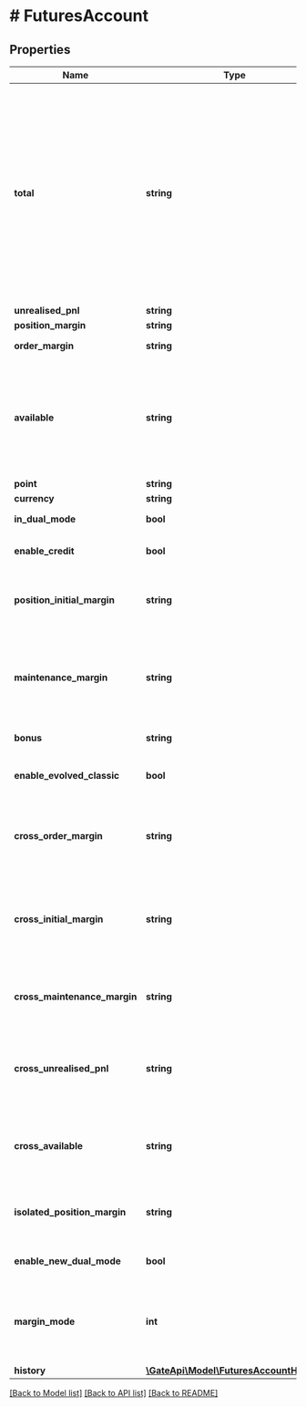 # # FuturesAccount

## Properties

Name | Type | Description | Notes
------------ | ------------- | ------------- | -------------
**total** | **string** | total is the balance after the user&#39;s accumulated deposit, withdraw, profit and loss (including realized profit and loss, fund, fee and referral rebate), excluding unrealized profit and loss.  total &#x3D; SUM(history_dnw, history_pnl, history_fee, history_refr, history_fund) | [optional] 
**unrealised_pnl** | **string** | Unrealized PNL | [optional] 
**position_margin** | **string** | Position margin | [optional] 
**order_margin** | **string** | Order margin of unfinished orders | [optional] 
**available** | **string** | The available balance for transferring or trading(including bonus.  Bonus can&#39;t be be withdrawn. The transfer amount needs to deduct the bonus) | [optional] 
**point** | **string** | POINT amount | [optional] 
**currency** | **string** | Settle currency | [optional] 
**in_dual_mode** | **bool** | Whether dual mode is enabled | [optional] 
**enable_credit** | **bool** | Whether portfolio margin account mode is enabled | [optional] 
**position_initial_margin** | **string** | Initial margin position, applicable to the portfolio margin account model | [optional] 
**maintenance_margin** | **string** | The maintenance deposit occupied by the position is suitable for the new classic account margin model and unified account model | [optional] 
**bonus** | **string** | Perpetual Contract Bonus | [optional] 
**enable_evolved_classic** | **bool** | Classic account margin mode, true-new mode, false-old mode | [optional] 
**cross_order_margin** | **string** | Full -warehouse hanging order deposit, suitable for the new classic account margin model | [optional] 
**cross_initial_margin** | **string** | The initial security deposit of the full warehouse is suitable for the new classic account margin model | [optional] 
**cross_maintenance_margin** | **string** | Maintain deposit in full warehouse, suitable for new classic account margin models | [optional] 
**cross_unrealised_pnl** | **string** | The full warehouse does not achieve profit and loss, suitable for the new classic account margin model | [optional] 
**cross_available** | **string** | Full warehouse available amount, suitable for the new classic account margin model | [optional] 
**isolated_position_margin** | **string** | Ware -position margin, suitable for the new classic account margin model | [optional] 
**enable_new_dual_mode** | **bool** | Whether to open a new two-way position mode | [optional] 
**margin_mode** | **int** | Margin mode, 0-classic margin mode, 1-cross-currency margin mode, 2-combined margin mode | [optional] 
**history** | [**\GateApi\Model\FuturesAccountHistory**](FuturesAccountHistory.md) |  | [optional] 

[[Back to Model list]](../../README.md#documentation-for-models) [[Back to API list]](../../README.md#documentation-for-api-endpoints) [[Back to README]](../../README.md)
